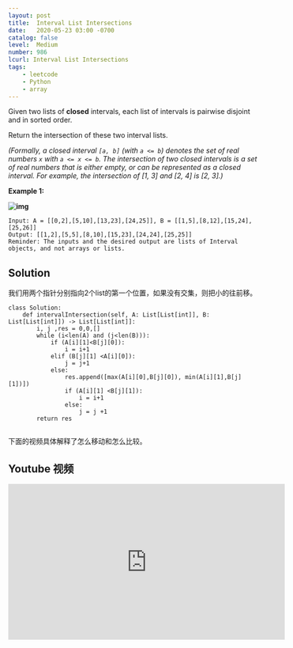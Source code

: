 ```yaml
---
layout: post
title:  Interval List Intersections
date:   2020-05-23 03:00 -0700
catalog: false
level:  Medium
number: 986
lcurl: Interval List Intersections
tags:
    - leetcode
    - Python
    - array
---
```


Given two lists of **closed** intervals, each list of intervals is pairwise disjoint and in sorted order.

Return the intersection of these two interval lists.

*(Formally, a closed interval `[a, b]` (with `a <= b`) denotes the set of real numbers `x` with `a <= x <= b`. The intersection of two closed intervals is a set of real numbers that is either empty, or can be represented as a closed interval. For example, the intersection of [1, 3] and [2, 4] is [2, 3].)*

 

**Example 1:**

**![img](https://assets.leetcode.com/uploads/2019/01/30/interval1.png)**

```
Input: A = [[0,2],[5,10],[13,23],[24,25]], B = [[1,5],[8,12],[15,24],[25,26]]
Output: [[1,2],[5,5],[8,10],[15,23],[24,24],[25,25]]
Reminder: The inputs and the desired output are lists of Interval objects, and not arrays or lists.
```

## Solution

我们用两个指针分别指向2个list的第一个位置，如果没有交集，则把小的往前移。
```
class Solution:
    def intervalIntersection(self, A: List[List[int]], B: List[List[int]]) -> List[List[int]]:
        i, j ,res = 0,0,[]
        while (i<len(A) and (j<len(B))):
            if (A[i][1]<B[j][0]):
                i = i+1
            elif (B[j][1] <A[i][0]):
                j = j+1
            else:
                res.append([max(A[i][0],B[j][0]), min(A[i][1],B[j][1])])
                if (A[i][1] <B[j][1]):
                    i = i+1
                else:
                    j = j +1
        return res
                      
```
下面的视频具体解释了怎么移动和怎么比较。

## Youtube 视频

<iframe width="560" height="315" src="https://www.youtube.com/embed/KfseZ3kdDiE" frameborder="0" allow="accelerometer; autoplay; encrypted-media; gyroscope; picture-in-picture" allowfullscreen></iframe>
